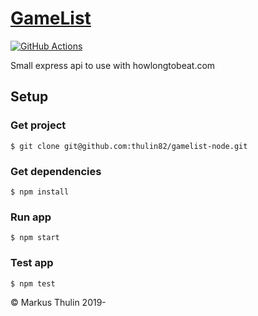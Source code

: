 # [GameList](https://github.com/thulin82/gamelist-node)

[![GitHub Actions](https://github.com/thulin82/gamelist-node/actions/workflows/github-actions.yml/badge.svg)](https://github.com/thulin82/gamelist-node/actions/workflows/github-actions.yml)

Small express api to use with howlongtobeat.com

## Setup

### Get project

```
$ git clone git@github.com:thulin82/gamelist-node.git
```

### Get dependencies

```
$ npm install
```

### Run app

```
$ npm start
```

### Test app

```
$ npm test
```

© Markus Thulin 2019-
